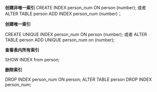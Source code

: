 **创建非唯一索引**
CREATE INDEX person_num ON person (number);
或者
ALTER TABLE person ADD INDEX person_num (number)；

**创建唯一索引**

CREATE UNIQUE INDEX person_num ON person (number);
或者
ALTER TABLE person ADD UNIQUE person_num on (number);

**查看表内所有索引**

SHOW INDEX from person;

**删除索引**

DROP INDEX person_num ON person;
ALTER TABLE person DROP INDEX person_num;
